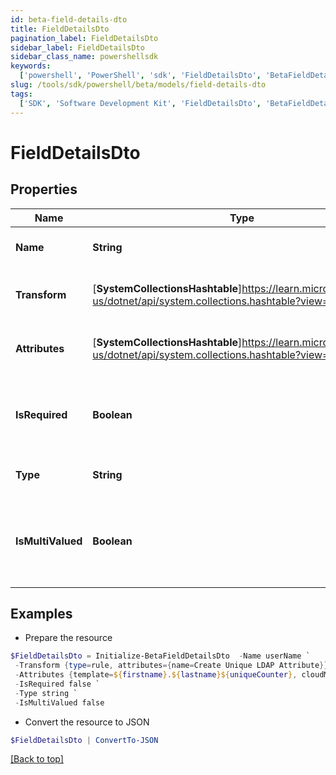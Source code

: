 ```yaml
---
id: beta-field-details-dto
title: FieldDetailsDto
pagination_label: FieldDetailsDto
sidebar_label: FieldDetailsDto
sidebar_class_name: powershellsdk
keywords:
  ['powershell', 'PowerShell', 'sdk', 'FieldDetailsDto', 'BetaFieldDetailsDto']
slug: /tools/sdk/powershell/beta/models/field-details-dto
tags:
  ['SDK', 'Software Development Kit', 'FieldDetailsDto', 'BetaFieldDetailsDto']
---
```


# FieldDetailsDto

## Properties

| Name | Type | Description | Notes |
| --- | --- | --- | --- |
| **Name** | **String** | The name of the attribute. | [optional] |
| **Transform** | [**SystemCollectionsHashtable**]https://learn.microsoft.com/en-us/dotnet/api/system.collections.hashtable?view=net-9.0 | The transform to apply to the field | [optional] |
| **Attributes** | [**SystemCollectionsHashtable**]https://learn.microsoft.com/en-us/dotnet/api/system.collections.hashtable?view=net-9.0 | Attributes required for the transform | [optional] |
| **IsRequired** | **Boolean** | Flag indicating whether or not the attribute is required. | [optional] [readonly] [default to $false] |
| **Type** | **String** | The type of the attribute. | [optional] |
| **IsMultiValued** | **Boolean** | Flag indicating whether or not the attribute is multi-valued. | [optional] [default to $false] |

## Examples

- Prepare the resource

```powershell
$FieldDetailsDto = Initialize-BetaFieldDetailsDto  -Name userName `
 -Transform {type=rule, attributes={name=Create Unique LDAP Attribute}} `
 -Attributes {template=${firstname}.${lastname}${uniqueCounter}, cloudMaxUniqueChecks=50, cloudMaxSize=20, cloudRequired=true} `
 -IsRequired false `
 -Type string `
 -IsMultiValued false
```

- Convert the resource to JSON

```powershell
$FieldDetailsDto | ConvertTo-JSON
```

[[Back to top]](#)
